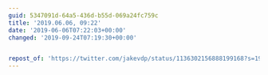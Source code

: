 ```yaml
---
guid: 5347091d-64a5-436d-b55d-069a24fc759c
title: '2019.06.06, 09:22'
date: '2019-06-06T07:22:03+00:00'
changed: '2019-09-24T07:19:30+00:00'


repost_of: 'https://twitter.com/jakevdp/status/1136302156888199168?s=19'
---
```


